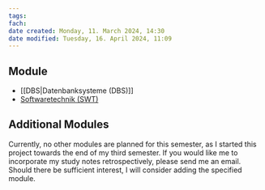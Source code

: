 ```yaml
---
tags: 
fach: 
date created: Monday, 11. March 2024, 14:30
date modified: Tuesday, 16. April 2024, 11:09
---
```


## Module

- [[DBS|Datenbanksysteme (DBS)]]
- [Softwaretechnik (SWT)](https://hustle-swt.vercel.app/)

## Additional Modules

Currently, no other modules are planned for this semester, as I started this project towards the end of my third semester. If you would like me to incorporate my study notes retrospectively, please send me an email. Should there be sufficient interest, I will consider adding the specified module.
